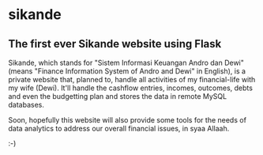 # sikande
The first ever Sikande website using Flask
------------------------------------------
Sikande, which stands for "Sistem Informasi Keuangan Andro dan Dewi" (means "Finance Information System of Andro and Dewi" in English), is a private website that, planned to, handle all activities of my financial-life with my wife (Dewi). It'll handle the cashflow entries, incomes, outcomes, debts and even the budgetting plan and stores the data in remote MySQL databases.

Soon, hopefully this website will also provide some tools for the needs of data analytics to address our overall financial issues, in syaa Allaah.

:-)
